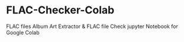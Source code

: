 # FLAC-Checker-Colab
FLAC files Album Art Extractor &amp; FLAC file Check jupyter Notebook for Google Colab
